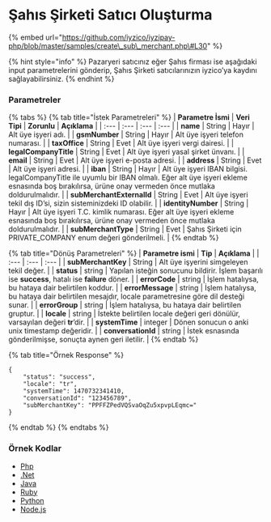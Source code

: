 # Şahıs Şirketi Satıcı Oluşturma

{% embed url="https://github.com/iyzico/iyzipay-php/blob/master/samples/create\_sub\_merchant.php\#L30" %}

{% hint style="info" %}
Pazaryeri satıcınız eğer Şahıs firması ise aşağıdaki input parametrelerini gönderip, Şahıs Şirketi satıcılarınızın iyzico’ya kaydını sağlayabilirsiniz.
{% endhint %}

### Parametreler

{% tabs %}
{% tab title="İstek Parametreleri" %}
| **Parametre İsmi** | **Veri Tipi** | **Zorunlu** | **Açıklama** |
| :--- | :--- | :--- | :--- |
| **name** | String | Hayır | Alt üye işyeri adı. |
| **gsmNumber** | String | Hayır | Alt üye işyeri telefon numarası. |
| **taxOffice** | String | Evet | Alt üye işyeri vergi dairesi. |
| **legalCompanyTitle** | String | Evet | Alt üye işyeri yasal şirket ünvanı. |
| **email** | String | Evet | Alt üye işyeri e-posta adresi. |
| **address** | String | Evet | Alt üye işyeri adresi. |
| **iban** | String | Hayır | Alt üye işyeri IBAN bilgisi. legalCompanyTitle ile uyumlu bir IBAN olmalı. Eğer alt üye işyeri ekleme esnasında boş bırakılırsa, ürüne onay vermeden önce mutlaka doldurulmalıdır. |
| **subMerchantExternalId** | String | Evet | Alt üye işyeri tekil dış ID’si, sizin sisteminizdeki ID olabilir. |
| **identityNumber** | String | Hayır | Alt üye işyeri T.C. kimlik numarası. Eğer alt üye işyeri ekleme esnasında boş bırakılırsa, ürüne onay vermeden önce mutlaka doldurulmalıdır. |
| **subMerchantType** | String | Evet | Şahıs Şirketi için PRIVATE\_COMPANY enum değeri gönderilmeli. |
{% endtab %}

{% tab title="Dönüş Parametreleri" %}
| **Parametre ismi** | **Tip** | **Açıklama** |
| :--- | :--- | :--- |
| **subMerchantKey** | String | Alt üye işyerini simgeleyen tekil değer. |
| **status** | string | Yapılan isteğin sonucunu bildirir. İşlem başarılı ise **success**, hatalı ise **failure** döner. |
| **errorCode** | string | İşlem hatalıysa, bu hataya dair belirtilen koddur. |
| **errorMessage** | string | İşlem hatalıysa, bu hataya dair belirtilen mesajdır, locale parametresine göre dil desteği sunar. |
| **errorGroup** | string | İşlem hatalıysa, bu hataya dair belirtilen gruptur. |
| **locale** | string | İstekte belirtilen locale değeri geri dönülür, varsayılan değeri **tr**’dir. |
| **systemTime** | integer | Dönen sonucun o anki unix timestamp değeridir. |
| **conversationId** | string | İstek esnasında gönderilmişse, sonuçta aynen geri iletilir. |
{% endtab %}

{% tab title="Örnek Response" %}
```text
{
    "status": "success",
    "locale": "tr",
    "systemTime": 1470732341410,
    "conversationId": "123456789",
    "subMerchantKey": "PPFFZPedVQSvaOqZu5xpvpLEqmc="
}
```
{% endtab %}
{% endtabs %}

### **Örnek Kodlar**

* [Php](https://github.com/iyzico/iyzipay-php/blob/master/samples/create_sub_merchant.php#L30)
* [.Net](https://github.com/iyzico/iyzipay-dotnet/blob/master/Iyzipay.Samples/SubMerchantSample.cs#L41)
* [Java](https://github.com/iyzico/iyzipay-java/blob/master/src/test/java/com/iyzipay/sample/SubMerchantSample.java#L44)
* [Ruby](https://github.com/iyzico/iyzipay-ruby/blob/master/spec/sub_merchant_spec.rb#L38)
* [Python](https://github.com/iyzico/iyzipay-python/blob/master/samples/create_private_sub_merchant.py#L11)
* [Node.js](https://github.com/iyzico/iyzipay-node/blob/master/samples/IyzipaySamples.js#L748)

